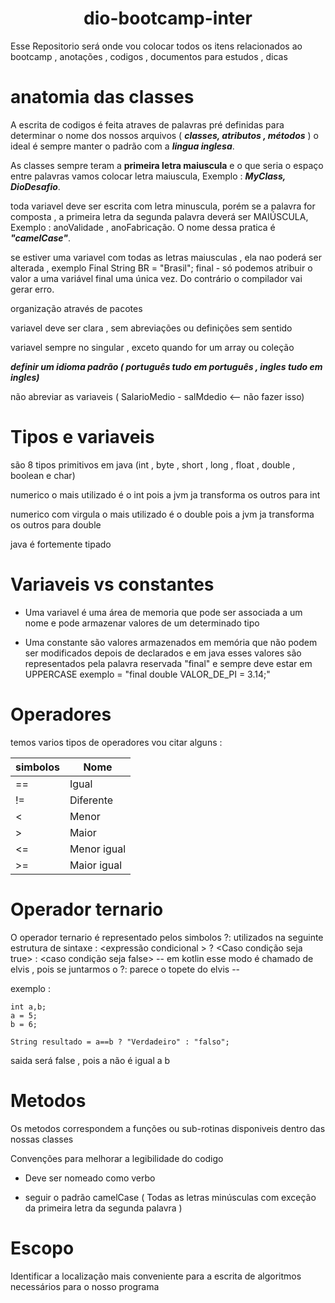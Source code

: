 <h1 align="center"> dio-bootcamp-inter </h1>

Esse Repositorio será onde vou colocar todos os itens relacionados ao bootcamp , anotações , codigos , documentos para estudos , dicas 

# anatomia das classes 
A escrita de codigos é feita atraves de palavras pré definidas para determinar o nome dos nossos arquivos ( ***classes, atributos , métodos*** )
o ideal é sempre manter o padrão com a ***lingua inglesa***. 

As classes sempre teram a **primeira letra maiuscula** e o que seria o espaço entre palavras vamos colocar letra maiuscula, Exemplo : ***MyClass, DioDesafio***.


toda variavel deve ser escrita com letra minuscula, porém se a palavra for composta , a primeira letra da segunda palavra deverá ser MAIÚSCULA, Exemplo : anoValidade , anoFabricação. O nome dessa pratica é ***"camelCase"***.

se estiver uma variavel com todas as letras maiusculas , ela nao poderá ser alterada , exemplo Final String BR = "Brasil"; 
final - só podemos atribuir o valor a uma variável final uma única vez. Do contrário o compilador vai gerar erro.

organização através de pacotes

variavel deve ser clara , sem abreviações ou definições sem sentido 

variavel sempre no singular , exceto quando for um array ou coleção

***definir um idioma padrão ( português tudo em português , ingles tudo em ingles)***

não abreviar as variaveis  ( SalarioMedio - salMdedio <-- não fazer isso)

# Tipos e variaveis  
são 8 tipos primitivos em java (int , byte , short , long , float , double , boolean e char)

numerico o mais utilizado é o int pois a jvm ja transforma os outros para int 

numerico com virgula o mais utilizado é o double pois a jvm ja transforma os outros para double

java é fortemente tipado 

# Variaveis vs constantes 
* Uma variavel é uma área de memoria que pode ser associada a um nome e pode armazenar valores de um determinado tipo

* Uma constante são valores armazenados em memória que não podem ser modificados depois de declarados e em java esses valores são representados pela palavra reservada "final"  e sempre deve estar em UPPERCASE exemplo = "final double VALOR_DE_PI = 3.14;"


# Operadores
temos varios tipos de operadores vou citar alguns :

|     simbolos  |       Nome    |
| ------------- | ------------- |
| ==            |     Igual     |
| !=            |   Diferente   |
| <             |   Menor       |
| >             |   Maior       |
| <=            |   Menor igual |
| >=            |   Maior igual |


# Operador ternario 
O operador ternario é representado pelos simbolos ?: utilizados na seguinte estrutura de sintaxe :
<expressão condicional > ? <Caso condição seja true> : <caso condição seja false>
-- em kotlin esse modo é chamado de elvis , pois se juntarmos o ?: parece o topete do elvis --

exemplo :
```
int a,b;
a = 5; 
b = 6;

String resultado = a==b ? "Verdadeiro" : "falso"; 
```

saida será false , pois a não é igual a b 

# Metodos 
Os metodos correspondem a funções ou sub-rotinas disponiveis dentro das nossas classes 

Convenções para melhorar a legibilidade do codigo 

* Deve ser nomeado como verbo 

* seguir o padrão camelCase ( Todas as letras minúsculas com exceção da primeira letra da segunda palavra )

# Escopo
Identificar a localização mais conveniente para a escrita de algoritmos necessários para o nosso programa 







